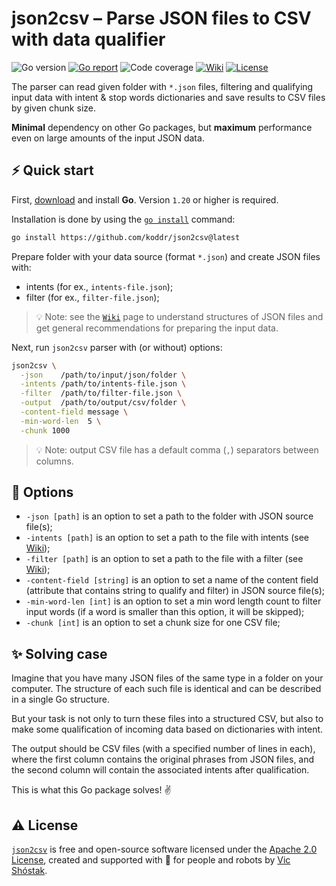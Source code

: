 # json2csv – Parse JSON files to CSV with data qualifier

![Go version][go_version_img]
[![Go report][go_report_img]][go_report_url]
![Code coverage][code_coverage_img]
[![Wiki][wiki_img]][wiki_url]
[![License][license_img]][license_url]

The parser can read given folder with `*.json` files, filtering and 
qualifying input data with intent & stop words dictionaries and save results 
to CSV files by given chunk size.

**Minimal** dependency on other Go packages, but **maximum** performance 
even on large amounts of the input JSON data.

## ⚡️ Quick start

First, [download][go_download] and install **Go**. Version `1.20` or higher 
is required. 

Installation is done by using the [`go install`][go_install] command:

```bash
go install https://github.com/koddr/json2csv@latest
```

Prepare folder with your data source (format `*.json`) and create JSON files 
with:

- intents (for ex., `intents-file.json`); 
- filter (for ex., `filter-file.json`);

> 💡 Note: see the [`Wiki`][wiki_url] page to understand structures of 
> JSON files and get general recommendations for preparing the input data. 

Next, run `json2csv` parser with (or without) options:

```bash
json2csv \
  -json    /path/to/input/json/folder \
  -intents /path/to/intents-file.json \
  -filter  /path/to/filter-file.json \
  -output  /path/to/output/csv/folder \
  -content-field message \
  -min-word-len  5 \
  -chunk 1000
```

> 💡 Note: output CSV file has a default comma (`,`) separators between columns.

## 🧩 Options

- `-json [path]` is an option to set a path to the folder with JSON source
  file(s);
- `-intents [path]` is an option to set a path to the file with intents (see 
  [Wiki][wiki_intents_url]);
- `-filter [path]` is an option to set a path to the file with a filter (see 
  [Wiki][wiki_filter_url]);
- `-content-field [string]` is an option to set a name of the content field
  (attribute that contains string to qualify and filter) in JSON source file(s);
- `-min-word-len [int]` is an option to set a min word length count to filter
  input words (if a word is smaller than this option, it will be skipped);
- `-chunk [int]` is an option to set a chunk size for one CSV file;

## ✨ Solving case

Imagine that you have many JSON files of the same type in a folder on your
computer. The structure of each such file is identical and can be described
in a single Go structure.

But your task is not only to turn these files into a structured CSV, but 
also to make some qualification of incoming data based on dictionaries with 
intent.

The output should be CSV files (with a specified number of lines in each),
where the first column contains the original phrases from JSON files, and
the second column will contain the associated intents after qualification.

This is what this Go package solves! ✌️

## ⚠️ License

[`json2csv`][json2csv_url] is free and open-source software licensed under the
[Apache 2.0 License][license_url], created and supported with 🩵 for people and
robots by [Vic Shóstak][author].

[go_download]: https://golang.org/dl/
[go_install]: https://golang.org/cmd/go/#hdr-Compile_and_install_packages_and_dependencies
[go_version_img]: https://img.shields.io/badge/Go-1.20+-00ADD8?style=for-the-badge&logo=go
[go_report_img]: https://img.shields.io/badge/Go_report-A+-success?style=for-the-badge&logo=none
[go_report_url]: https://goreportcard.com/report/github.com/koddr/json2csv
[code_coverage_img]: https://img.shields.io/badge/code_coverage-98%25-success?style=for-the-badge&logo=none
[wiki_img]: https://img.shields.io/badge/docs-wiki_page-blue?style=for-the-badge&logo=none
[wiki_url]: https://github.com/koddr/json2csv/wiki
[wiki_intents_url]: https://github.com/koddr/json2csv/wiki#intents
[wiki_filter_url]: https://github.com/koddr/json2csv/wiki#filter
[license_img]: https://img.shields.io/badge/license-Apache_2.0-red?style=for-the-badge&logo=none
[license_url]: https://github.com/koddr/json2csv/blob/main/LICENSE
[json2csv_url]: https://github.com/koddr/json2csv
[author]: https://github.com/koddr
